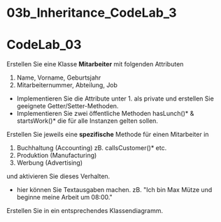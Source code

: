 # 03b_Inheritance_CodeLab_3


# CodeLab_03

Erstellen Sie eine Klasse **Mitarbeiter** mit folgenden Attributen

1. Name, Vorname, Geburtsjahr
2. Mitarbeiternummer, Abteilung, Job

- Implementieren Sie die Attribute unter 1. als private und erstellen Sie geeignete
Getter/Setter-Methoden.
- Implementieren Sie zwei öffentliche Methoden hasLunch()* & startsWork()* die für alle
Instanzen gelten sollen.

Erstellen Sie jeweils eine **spezifische** Methode für einen Mitarbeiter in

1. Buchhaltung (Accounting) zB. callsCustomer()* etc.
2. Produktion (Manufacturing)
3. Werbung (Advertising)

und aktivieren Sie dieses Verhalten.


* hier können Sie  Textausgaben machen. zB. 
"Ich bin Max Mütze und beginne meine Arbeit um 08:00."

Erstellen Sie in ein entsprechendes Klassendiagramm.